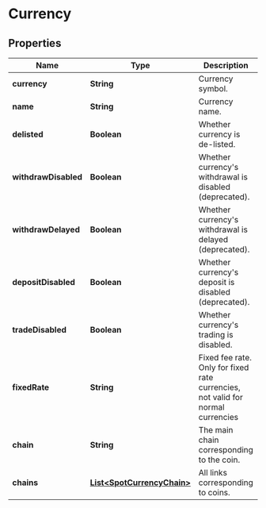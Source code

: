 
# Currency

## Properties

Name | Type | Description | Notes
------------ | ------------- | ------------- | -------------
**currency** | **String** | Currency symbol. |  [optional]
**name** | **String** | Currency name. |  [optional]
**delisted** | **Boolean** | Whether currency is de-listed. |  [optional]
**withdrawDisabled** | **Boolean** | Whether currency&#39;s withdrawal is disabled (deprecated). |  [optional]
**withdrawDelayed** | **Boolean** | Whether currency&#39;s withdrawal is delayed (deprecated). |  [optional]
**depositDisabled** | **Boolean** | Whether currency&#39;s deposit is disabled (deprecated). |  [optional]
**tradeDisabled** | **Boolean** | Whether currency&#39;s trading is disabled. |  [optional]
**fixedRate** | **String** | Fixed fee rate. Only for fixed rate currencies, not valid for normal currencies |  [optional]
**chain** | **String** | The main chain corresponding to the coin. |  [optional]
**chains** | [**List&lt;SpotCurrencyChain&gt;**](SpotCurrencyChain.md) | All links corresponding to coins. |  [optional]

